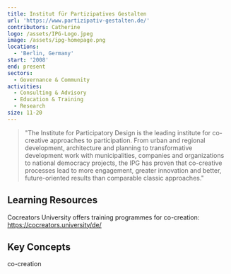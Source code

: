 ```yaml
---
title: Institut für Partizipatives Gestalten
url: 'https://www.partizipativ-gestalten.de/'
contributors: Catherine
logo: /assets/IPG-Logo.jpeg
image: /assets/ipg-homepage.png
locations:
  - 'Berlin, Germany'
start: '2008'
end: present
sectors:
  - Governance & Community
activities:
  - Consulting & Advisory
  - Education & Training
  - Research
size: 11-20
---
```

> "The Institute for Participatory Design is the leading institute for co-creative approaches to participation. From urban and regional development, architecture and planning to transformative development work with municipalities, companies and organizations to national democracy projects, the IPG has proven that co-creative processes lead to more engagement, greater innovation and better, future-oriented results than comparable classic approaches."

## Learning Resources

Cocreators University offers training programmes for co-creation: https://cocreators.university/de/

## Key Concepts

co-creation
